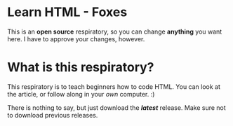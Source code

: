 # Learn HTML - Foxes
This is an **open source** respiratory, so you can change **anything** you want here. I have to approve your changes, however.
# What is this respiratory?
This respiratory is to teach beginners how to code HTML. You can look at the article, or follow along in your *own* computer. :)

There is nothing to say, but just download the ***latest*** release. Make sure not to download previous releases.
